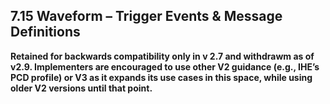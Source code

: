 ## 7.15 Waveform – Trigger Events & Message Definitions

**Retained for backwards compatibility only in v 2.7 and withdrawm as of v2.9. Implementers are encouraged to use other V2 guidance (e.g., IHE’s PCD profile) or V3 as it expands its use cases in this space, while using older V2 versions until that point.**
